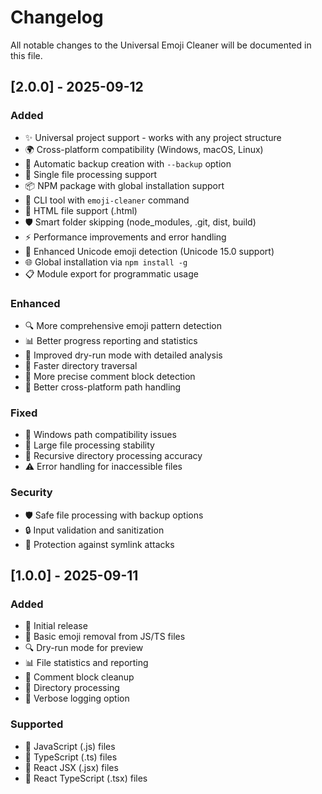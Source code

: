 # Changelog

All notable changes to the Universal Emoji Cleaner will be documented in this file.

## [2.0.0] - 2025-09-12

### Added
- ✨ Universal project support - works with any project structure
- 🌍 Cross-platform compatibility (Windows, macOS, Linux)
- 💾 Automatic backup creation with `--backup` option
- 🎯 Single file processing support
- 📦 NPM package with global installation support
- 🔧 CLI tool with `emoji-cleaner` command
- 📄 HTML file support (.html)
- 🛡️ Smart folder skipping (node_modules, .git, dist, build)
- ⚡ Performance improvements and error handling
- 🎨 Enhanced Unicode emoji detection (Unicode 15.0 support)
- 🌐 Global installation via `npm install -g`
- 📋 Module export for programmatic usage

### Enhanced
- 🔍 More comprehensive emoji pattern detection
- 📊 Better progress reporting and statistics
- 🎪 Improved dry-run mode with detailed analysis
- 🚀 Faster directory traversal
- 🎯 More precise comment block detection
- 📱 Better cross-platform path handling

### Fixed
- 🐛 Windows path compatibility issues
- 🔧 Large file processing stability
- 📁 Recursive directory processing accuracy
- ⚠️ Error handling for inaccessible files

### Security
- 🛡️ Safe file processing with backup options
- 🔒 Input validation and sanitization
- 🚫 Protection against symlink attacks

## [1.0.0] - 2025-09-11

### Added
- 🎉 Initial release
- 🧹 Basic emoji removal from JS/TS files
- 🔍 Dry-run mode for preview
- 📊 File statistics and reporting
- 💬 Comment block cleanup
- 📁 Directory processing
- 🎯 Verbose logging option

### Supported
- 📄 JavaScript (.js) files
- 📄 TypeScript (.ts) files  
- 📄 React JSX (.jsx) files
- 📄 React TypeScript (.tsx) files
